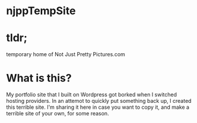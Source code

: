 njppTempSite
============

# tldr; 
temporary home of Not Just Pretty Pictures.com

# What is this?
My portfolio site that I built on Wordpress got borked when I switched hosting providers. In an attemot to quickly put something back up, I created this terrible site. I'm sharing it here in case you want to copy it, and make a terrible site of your own, for some reason.

